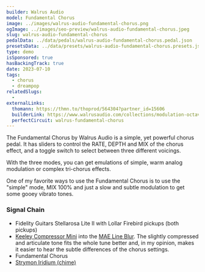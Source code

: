 ```yaml
---
builder: Walrus Audio
model: Fundamental Chorus
image: ../images/walrus-audio-fundamental-chorus.png
ogImage: ../images/seo-preview/walrus-audio-fundamental-chorus.jpeg
slug: walrus-audio-fundamental-chorus
pedalData: ../data/pedals/walrus-audio-fundamental-chorus.pedal.json
presetsData: ../data/presets/walrus-audio-fundamental-chorus.presets.json
type: demo
isSponsored: true
hasBackingTrack: true
date: 2023-07-10
tags:
  - chorus
  - dreampop
relatedSlugs:
  -
externalLinks:
  thomann: https://thmn.to/thoprod/564304?partner_id=15606
  builderLink: https://www.walrusaudio.com/collections/modulation-octave/products/fundamental-series-chorus
  perfectCircuit: walrus-fundamental-chorus
---
```


The Fundamental Chorus by Walrus Audio is a simple, yet powerful chorus pedal. It has sliders to control the RATE, DEPTH and MIX of the chorus effect, and a toggle switch to select between three different voicings.

With the three modes, you can get emulations of simple, warm analog modulation or complex tri-chorus effects.

One of my favorite ways to use the Fundamental Chorus is to use the "simple" mode, MIX 100% and just a slow and subtle modulation to get some gooey vibrato tones.

### Signal Chain

- Fidelity Guitars Stellarosa Lite II with Lollar Firebird pickups (both pickups)
- [Keeley Compressor Mini](/demos/keeley-electronics-compressor-mini) into the [MAE Line Blur](/demos/mask-audio-electronics-line-blur). The slightly compressed and articulate tone fits the whole tune better and, in my opinion, makes it easier to hear the subtle differences of the chorus settings.
- Fundamental Chorus
- [Strymon Iridium (chime)](/demos/strymon-iridium)
